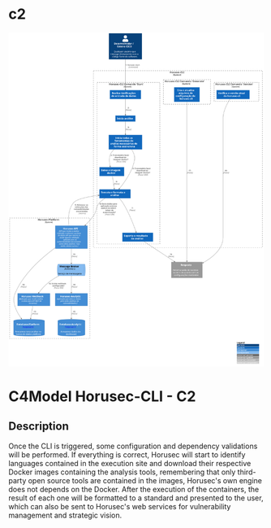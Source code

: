 # c2

![diagram](c2.svg)

# C4Model Horusec-CLI - C2

## Description

Once the CLI is triggered, some configuration and dependency validations will be performed. If everything is correct, Horusec will start to identify languages ​​contained in the execution site and download their respective Docker images containing the analysis tools, remembering that only third-party open source tools are contained in the images, Horusec's own engine does not depends on the Docker. After the execution of the containers, the result of each one will be formatted to a standard and presented to the user, which can also be sent to Horusec's web services for vulnerability management and strategic vision.

